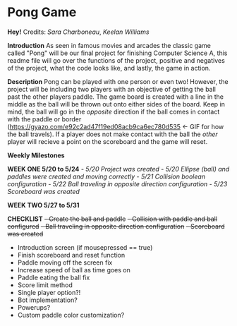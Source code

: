 # Pong Game

**Hey!**
Credits:
*Sara Charboneau*,
*Keelan Williams*

**Introduction**
As seen in famous movies and arcades the classic game called "Pong" will be our final project for finishing Computer Science A, this readme file will go over the functions of the project, positive and negatives of the project, what the code looks like, and lastly, the game in action. 

**Description**
Pong can be played with one person or even two! However, the project will be including two players with an objective of getting the ball past the other players paddle.  The game board is created with a line in the middle as the ball will be thrown out onto either sides of the board.  Keep in mind, the ball will go in the *opposite* direction if the ball comes in contact with the paddle or border (https://gyazo.com/e92c2ad47f19ed08acb9ca6ec780d535 <- GIF for how the ball travels).  If a player does not make contact with the ball the *other* player will recieve a point on the scoreboard and the game will reset.

**Weekly Milestones**

**WEEK ONE 5/20 to 5/24**
*- 5/20 Project was created*
*- 5/20 Ellipse (ball) and paddles were created and moving correctly*
*- 5/21 Collision boolean configuration*
*- 5/22 Ball traveling in opposite direction configuration*
*- 5/23 Scoreboard was created*

**WEEK TWO 5/27 to 5/31**


**CHECKLIST**
~~- Create the ball and paddle~~
~~- Collision with paddle and ball configured~~
~~- Ball traveling in opposite direction configuration~~
~~- Scoreboard was created~~
- Introduction screen (if mousepressed == true)
- Finish scoreboard and reset function 
- Paddle moving off the screen fix
- Increase speed of ball as time goes on
- Paddle eating the ball fix
- Score limit method
- Single player option?!
- Bot implementation?
- Powerups?
- Custom paddle color customization?




